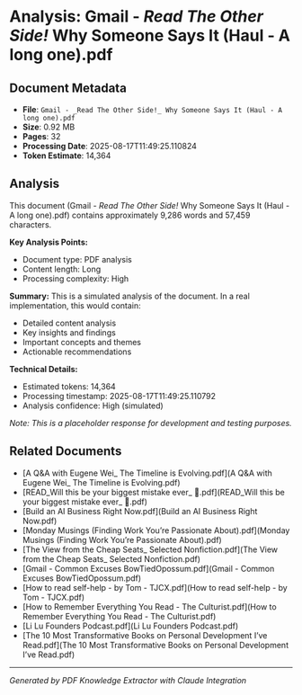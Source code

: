 # Analysis: Gmail - _Read The Other Side!_ Why Someone Says It (Haul - A long one).pdf

## Document Metadata
- **File**: `Gmail - _Read The Other Side!_ Why Someone Says It (Haul - A long one).pdf`
- **Size**: 0.92 MB
- **Pages**: 32
- **Processing Date**: 2025-08-17T11:49:25.110824
- **Token Estimate**: 14,364

## Analysis

This document (Gmail - _Read The Other Side!_ Why Someone Says It (Haul - A long one).pdf) contains approximately 9,286 words and 57,459 characters.

**Key Analysis Points:**
- Document type: PDF analysis
- Content length: Long
- Processing complexity: High

**Summary:**
This is a simulated analysis of the document. In a real implementation, this would contain:
- Detailed content analysis
- Key insights and findings
- Important concepts and themes
- Actionable recommendations

**Technical Details:**
- Estimated tokens: 14,364
- Processing timestamp: 2025-08-17T11:49:25.110792
- Analysis confidence: High (simulated)

*Note: This is a placeholder response for development and testing purposes.*

## Related Documents

- [A Q&A with Eugene Wei_ The Timeline is Evolving.pdf](A Q&A with Eugene Wei_ The Timeline is Evolving.pdf)
- [READ_Will this be your biggest mistake ever_ 🤦.pdf](READ_Will this be your biggest mistake ever_ 🤦.pdf)
- [Build an AI Business Right Now.pdf](Build an AI Business Right Now.pdf)
- [Monday Musings (Finding Work You’re Passionate About).pdf](Monday Musings (Finding Work You’re Passionate About).pdf)
- [The View from the Cheap Seats_ Selected Nonfiction.pdf](The View from the Cheap Seats_ Selected Nonfiction.pdf)
- [Gmail - Common Excuses BowTiedOpossum.pdf](Gmail - Common Excuses BowTiedOpossum.pdf)
- [How to read self-help - by Tom - TJCX.pdf](How to read self-help - by Tom - TJCX.pdf)
- [How to Remember Everything You Read - The Culturist.pdf](How to Remember Everything You Read - The Culturist.pdf)
- [Li Lu Founders Podcast.pdf](Li Lu Founders Podcast.pdf)
- [The 10 Most Transformative Books on Personal Development I’ve Read.pdf](The 10 Most Transformative Books on Personal Development I’ve Read.pdf)

---
*Generated by PDF Knowledge Extractor with Claude Integration*